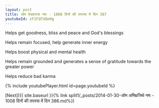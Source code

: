 ```yaml
---
layout: post
title: ओम वेदकारया नमः - 1008 दिनों की तपस्या में दिन 387
youtubeId: zF1FQTdQeHg
---
```

 
 
Helps get goodness, bliss and peace and God's blessings
 
Helps remain focused, help generate inner energy 
 
Helps boost physical and mental health 
 
Helps remain grounded and generates a sense of gratitude towards the greater power 
 
Helps reduce bad karma
 
 
 
 


{% include youtubePlayer.html id=page.youtubeId %}
 
[Next]({{ site.baseurl }}{% link  split1/_posts/2014-01-30-ओम अमिथ्रजिथे नमः - 1008 दिनों की तपस्या में दिन 386.md%})
 
